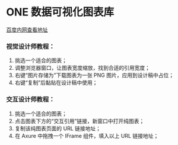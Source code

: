 # ONE 数据可视化图表库

[百度内网查看地址](http://youcanyouup.info/dux_charts/)

### 视觉设计师教程：
1. 挑选一个适合的图表；
2. 调整浏览器窗口，让图表宽度缩放，找到合适的引用宽度；
3. 右键“图片存储为”下载图表为一张 PNG 图片，应用到设计稿中占位；
4. 右键“复制”后黏贴在设计稿中使用；


### 交互设计师教程：
1. 挑选一个适合的图表；
2. 点击图表下方的“交互引用”链接，新窗口中打开纯图表；
3. 复制该纯图表页面的 URL 链接地址；
4. 在 Axure 中拖拽一个 IFrame 组件，填入以上 URL 链接地址；
